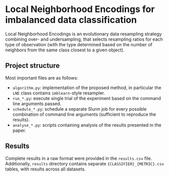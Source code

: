 # Local Neighborhood Encodings for imbalanced data classification

Local Neighborhood Encodings is an evolutionary data resampling strategy combining over- and undersampling, that selects resampling ratios for each type of observation (with the type determined based on the number of neighbors from the same class closest to a given object).

## Project structure

Most important files are as follows:
- `algorithm.py`: implementation of the proposed method, in particular the `LNE` class contains `imblearn`-style resampler.
- `run_*.py`: execute single trial of the experiment based on the command line arguments passed.
- `schedule_*.py`: schedule a separate Slurm job for every possible combination of command line arguments (sufficient to reproduce the results).
- `analyse_*.py`: scripts containing analysis of the results presented in the paper.

## Results

Complete results in a raw format were provided in the `results.csv` file. Additionally, `results` directory contains separate `{CLASSIFIER}_{METRIC}.csv` tables, with results across all datasets.
